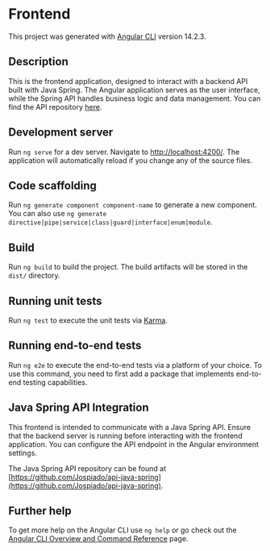# Frontend

This project was generated with [Angular CLI](https://github.com/angular/angular-cli) version 14.2.3.

## Description

This is the frontend application, designed to interact with a backend API built with Java Spring. The Angular application serves as the user interface, while the Spring API handles business logic and data management. You can find the API repository [here](https://github.com/Jospiado/api-java-spring).

## Development server

Run `ng serve` for a dev server. Navigate to [http://localhost:4200/](http://localhost:4200/). The application will automatically reload if you change any of the source files.

## Code scaffolding

Run `ng generate component component-name` to generate a new component. You can also use `ng generate directive|pipe|service|class|guard|interface|enum|module`.

## Build

Run `ng build` to build the project. The build artifacts will be stored in the `dist/` directory.

## Running unit tests

Run `ng test` to execute the unit tests via [Karma](https://karma-runner.github.io).

## Running end-to-end tests

Run `ng e2e` to execute the end-to-end tests via a platform of your choice. To use this command, you need to first add a package that implements end-to-end testing capabilities.

## Java Spring API Integration

This frontend is intended to communicate with a Java Spring API. Ensure that the backend server is running before interacting with the frontend application. You can configure the API endpoint in the Angular environment settings.

The Java Spring API repository can be found at [https://github.com/Jospiado/api-java-spring](https://github.com/Jospiado/api-java-spring).

## Further help

To get more help on the Angular CLI use `ng help` or go check out the [Angular CLI Overview and Command Reference](https://angular.io/cli) page.
